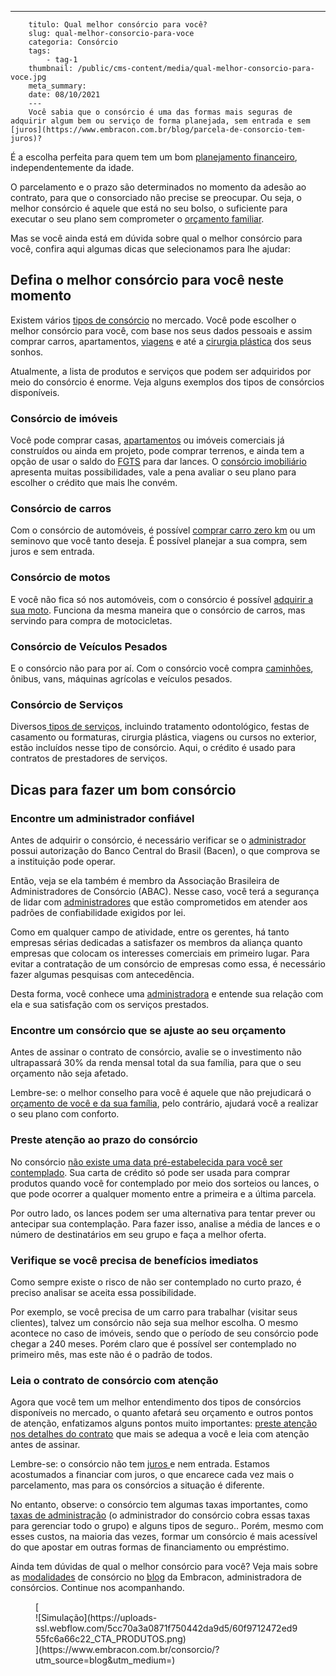 ---
        titulo: Qual melhor consórcio para você?
        slug: qual-melhor-consorcio-para-voce
        categoria: Consórcio
        tags:
            - tag-1
        thumbnail: /public/cms-content/media/qual-melhor-consorcio-para-voce.jpg
        meta_summary: 
        date: 08/10/2021
        ---
        Você sabia que o consórcio é uma das formas mais seguras de adquirir algum bem ou serviço de forma planejada, sem entrada e sem [juros](https://www.embracon.com.br/blog/parcela-de-consorcio-tem-juros)?

É a escolha perfeita para quem tem um bom [planejamento financeiro](https://www.embracon.com.br/blog/planejamento-financeiro-um-guia-para-as-financas-nao-sairem-de-controle), independentemente da idade.

O parcelamento e o prazo são determinados no momento da adesão ao contrato, para que o consorciado não precise se preocupar. Ou seja, o melhor consórcio é aquele que está no seu bolso, o suficiente para executar o seu plano sem comprometer o [orçamento familiar](https://www.embracon.com.br/blog/aprenda-como-montar-um-orcamento-familiar-em-5-passos).

Mas se você ainda está em dúvida sobre qual o melhor consórcio para você, confira aqui algumas dicas que selecionamos para lhe ajudar:

Defina o melhor consórcio para você neste momento 
--------------------------------------------------

Existem vários [tipos de consórcio](https://www.embracon.com.br/blog/voce-conhece-todos-os-tipos-de-consorcio) no mercado. Você pode escolher o melhor consórcio para você, com base nos seus dados pessoais e assim comprar carros, apartamentos, [viagens](https://www.embracon.com.br/blog/guia-completo-sobre-o-consorcio-de-viagens) e até a [cirurgia plástica](https://www.embracon.com.br/blog/por-que-fazer-um-consorcio-de-cirurgia-plastica) dos seus sonhos.

Atualmente, a lista de produtos e serviços que podem ser adquiridos por meio do consórcio é enorme. Veja alguns exemplos dos tipos de consórcios disponíveis.

### Consórcio de imóveis 

Você pode comprar casas, [apartamentos](https://www.embracon.com.br/blog/compre-seu-apartamento-com-o-consorcio-de-imoveis) ou imóveis comerciais já construídos ou ainda em projeto, pode comprar terrenos, e ainda tem a opção de usar o saldo do [FGTS](https://www.embracon.com.br/conhecaoconsorcio/minha-cota-de-imovel-foi-contemplada-como-utilizar-o-fgts) para dar lances. O [consórcio imobiliário](https://www.embracon.com.br/blog/16-maiores-duvidas-sobre-o-consorcio-de-imoveis) apresenta muitas possibilidades, vale a pena avaliar o seu plano para escolher o crédito que mais lhe convém.

### Consórcio de carros 

Com o consórcio de automóveis, é possível [comprar carro zero km](https://www.embracon.com.br/blog/conquiste-seu-carro-zero-km-com-um-consorcio) ou um seminovo que você tanto deseja. É possível planejar a sua compra, sem juros e sem entrada.

### Consórcio de motos 

E você não fica só nos automóveis, com o consórcio é possível [adquirir a sua moto](https://www.embracon.com.br/blog/faca-o-consorcio-de-moto-e-realize-seu-sonho). Funciona da mesma maneira que o consórcio de carros, mas servindo para compra de motocicletas.

### Consórcio de Veículos Pesados 

E o consórcio não para por aí. Com o consórcio você compra [caminhões](https://www.embracon.com.br/blog/como-funciona-o-consorcio-de-caminhao), ônibus, vans, máquinas agrícolas e veículos pesados.

### Consórcio de Serviços 

Diversos[ tipos de serviços](https://www.embracon.com.br/blog/consorcio-de-servicos-saiba-tudo-sobre-a-modalidade), incluindo tratamento odontológico, festas de casamento ou formaturas, cirurgia plástica, viagens ou cursos no exterior, estão incluídos nesse tipo de consórcio. Aqui, o crédito é usado para contratos de prestadores de serviços.

Dicas para fazer um bom consórcio 
----------------------------------

### Encontre um administrador confiável 

Antes de adquirir o consórcio, é necessário verificar se o [administrador](https://www.embracon.com.br/blog/como-escolher-uma-administradora-de-consorcio) possui autorização do Banco Central do Brasil (Bacen), o que comprova se a instituição pode operar.

Então, veja se ela também é membro da Associação Brasileira de Administradores de Consórcio (ABAC). Nesse caso, você terá a segurança de lidar com [administradores](https://www.embracon.com.br/blog/afinal-o-que-uma-administradora-de-consorcio-faz) que estão comprometidos em atender aos padrões de confiabilidade exigidos por lei.

Como em qualquer campo de atividade, entre os gerentes, há tanto empresas sérias dedicadas a satisfazer os membros da aliança quanto empresas que colocam os interesses comerciais em primeiro lugar. Para evitar a contratação de um consórcio de empresas como essa, é necessário fazer algumas pesquisas com antecedência.

Desta forma, você conhece uma [administradora](https://www.embracon.com.br/blog/porque-escolher-a-embracon-como-sua-administradora-de-consorcio) e entende sua relação com ela e sua satisfação com os serviços prestados.

### Encontre um consórcio que se ajuste ao seu orçamento 

Antes de assinar o contrato de consórcio, avalie se o investimento não ultrapassará 30% da renda mensal total da sua família, para que o seu orçamento não seja afetado.

Lembre-se: o melhor conselho para você é aquele que não prejudicará o [orçamento de você e da sua família](https://www.embracon.com.br/blog/como-fazer-um-orcamento-familiar-sem-erro), pelo contrário, ajudará você a realizar o seu plano com conforto.

### Preste atenção ao prazo do consórcio 

No consórcio [não existe uma data pré-estabelecida para você ser contemplado](https://www.embracon.com.br/blog/nao-existe-promessa-de-contemplacao-em-consorcio). Sua carta de crédito só pode ser usada para comprar produtos quando você for contemplado por meio dos sorteios ou lances, o que pode ocorrer a qualquer momento entre a primeira e a última parcela.

Por outro lado, os lances podem ser uma alternativa para tentar prever ou antecipar sua contemplação. Para fazer isso, analise a média de lances e o número de destinatários em seu grupo e faça a melhor oferta.

### Verifique se você precisa de benefícios imediatos 

Como sempre existe o risco de não ser contemplado no curto prazo, é preciso analisar se aceita essa possibilidade.

Por exemplo, se você precisa de um carro para trabalhar (visitar seus clientes), talvez um consórcio não seja sua melhor escolha. O mesmo acontece no caso de imóveis, sendo que o período de seu consórcio pode chegar a 240 meses. Porém claro que é possível ser contemplado no primeiro mês, mas este não é o padrão de todos.

### Leia o contrato de consórcio com atenção 

Agora que você tem um melhor entendimento dos tipos de consórcios disponíveis no mercado, o quanto afetará seu orçamento e outros pontos de atenção, enfatizamos alguns pontos muito importantes: [preste atenção nos detalhes do contrato](https://www.embracon.com.br/blog/o-que-e-necessario-avaliar-no-contrato-de-consorcio) que mais se adequa a você e leia com atenção antes de assinar.

Lembre-se: o consórcio não tem [juros ](https://www.embracon.com.br/blog/parcela-de-consorcio-tem-juros)e nem entrada. Estamos acostumados a financiar com juros, o que encarece cada vez mais o parcelamento, mas para os consórcios a situação é diferente.

No entanto, observe: o consórcio tem algumas taxas importantes, como[ taxas de administração](https://www.embracon.com.br/blog/o-que-e-a-taxa-de-administracao-do-consorcio) (o administrador do consórcio cobra essas taxas para gerenciar todo o grupo) e alguns tipos de seguro.. Porém, mesmo com esses custos, na maioria das vezes, formar um consórcio é mais acessível do que apostar em outras formas de financiamento ou empréstimo.

Ainda tem dúvidas de qual o melhor consórcio para você? Veja mais sobre as [modalidades](https://www.embracon.com.br/imoveis/tipos-de-consorcio) de consórcio no [blog](https://www.embracon.com.br/blog) da Embracon, administradora de consórcios. Continue nos acompanhando.

<figure class="w-richtext-figure-type-image w-richtext-align-center">[<div>![Simulação](https://uploads-ssl.webflow.com/5cc70a3a0871f750442da9d5/60f9712472ed955fc6a66c22_CTA_PRODUTOS.png)</div>](https://www.embracon.com.br/consorcio/?utm_source=blog&utm_medium=)</figure>
        